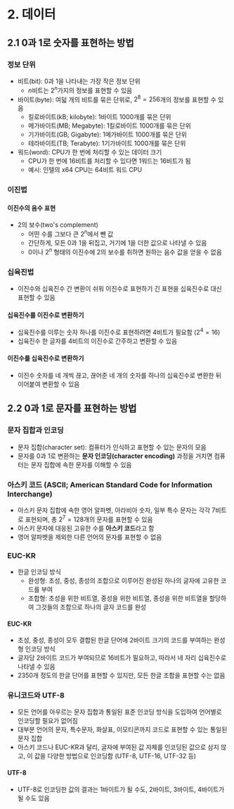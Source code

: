# 2. 데이터

## 2.1 0과 1로 숫자를 표현하는 방법

### 정보 단위

- 비트(bit): 0과 1을 나타내는 가장 작은 정보 단위
    - $n$비트는 $2^n$가지의 정보를 표현할 수 있음
- 바이트(byte): 여덟 개의 비트를 묶은 단위로, $2^8=256$개의 정보를 표현할 수 있음
    - 킬로바이트(kB; kilobyte): 1바이트 1000개를 묶은 단위
    - 메가바이트(MB; Megabyte): 1킬로바이트 1000개를 묶은 단위
    - 기가바이트(GB; Gigabyte): 1메가바이트 1000개를 묶은 단위
    - 테라바이트(TB; Terabyte): 1기가바이트 1000개를 묶은 단위
- 워드(word): CPU가 한 번에 처리할 수 있는 데이터 크기
    - CPU가 한 번에 16비트를 처리할 수 있다면 1워드는 16비트가 됨
    - 예시: 인텔의 x64 CPU는 64비트 워드 CPU

### 이진법

#### 이진수의 음수 표현

- 2의 보수(two's complement)
    - 어떤 수를 그보다 큰 $2^n$에서 뺀 값
    - 간단하게, 모든 0과 1을 뒤집고, 거기에 1을 더한 값으로 나타낼 수 있음
    - 0이나 $2^n$ 형태의 이진수에 2의 보수를 취하면 원하는 음수 값을 얻을 수 없음

### 십육진법

- 이진수와 십육진수 간 변환이 쉬워 이진수로 표현하기 긴 표현을 십육진수로 대신 표현할 수 있음

#### 십육진수를 이진수로 변환하기

- 십육진수를 이루는 숫자 하나를 이진수로 표현하려면 4비트가 필요함 ($2^4 = 16$)
- 십육진수 한 글자를 4비트의 이진수로 간주하고 변환할 수 있음

#### 이진수를 십육진수로 변환하기

- 이진수 숫자를 네 개씩 끊고, 끊어준 네 개의 숫자를 하나의 십육진수로 변환한 뒤 이어붙여 변환할 수 있음

## 2.2 0과 1로 문자를 표현하는 방법

### 문자 집합과 인코딩

- 문자 집합(character set): 컴퓨터가 인식하고 표현할 수 있는 문자의 모음
- 문자를 0과 1로 변환하는 **문자 인코딩(character encoding)** 과정을 거치면 컴퓨터는 문자 집합에 속한 문자를 이해할 수 있음

### 아스키 코드 (ASCII; American Standard Code for Information Interchange)

- 아스키 문자 집합에 속한 영어 알파벳, 아라비아 숫자, 일부 특수 문자는 각각 7비트로 표현되며, 총 $2^7 = 128$개의 문자를 표현할 수 있음
- 아스키 문자에 대응된 고유한 수를 **아스키 코드**라고 함
- 영어 알파벳을 제외한 다른 언어의 문자를 표현할 수 없음

### EUC-KR

- 한글 인코딩 방식
    - 완성형: 초성, 중성, 종성의 조합으로 이루어진 완성된 하나의 글자에 고유한 코드를 부여
    - 조합형: 초성을 위한 비트열, 중성을 위한 비트열, 종성을 위한 비트열을 할당하여 그것들의 조합으로 하나의 글자 코드를 완성

#### EUC-KR

- 초성, 중성, 종성이 모두 결합된 한글 단어에 2바이트 크기의 코드를 부여하는 완성형 인코딩 방식
- 글자당 2바이트 코드가 부여되므로 16비트가 필요하고, 따라서 네 자리 십육진수로 나타낼 수 있음
- 2350개 정도의 한글 단어를 표현할 수 있지만, 모든 한글 조합을 표현할 수는 없음

### 유니코드와 UTF-8

- 모든 언어를 아우르는 문자 집합과 통일된 표준 인코딩 방식을 도입하여 언어별로 인코딩할 필요가 없어짐
- 대부분 언어의 문자, 특수문자, 화살표, 이모티콘까지 코드로 표현할 수 있는 통일된 문자 집합
- 아스키 코드나 EUC-KR과 달리, 글자에 부여된 값 자체를 인코딩된 값으로 삼지 않고, 이 값을 다양한 방법으로 인코딩함 (UTF-8, UTF-16, UTF-32 등)

#### UTF-8

- UTF-8로 인코딩한 값의 결과는 1바이트가 될 수도, 2바이트, 3바이트, 4바이트가 될 수도 있음
